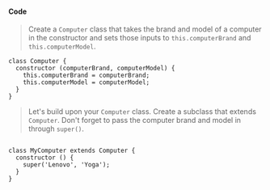#### Code

> Create a `Computer` class that takes the brand and model of a computer in the constructor and sets those inputs to `this.computerBrand` and `this.computerModel`.

````JS
class Computer {
  constructor (computerBrand, computerModel) {
    this.computerBrand = computerBrand;
    this.computerModel = computerModel;
  }
}
````


> Let's build upon your `Computer` class. Create a subclass that extends `Computer`. Don't forget to pass the computer brand and model in through `super()`.

````JS

class MyComputer extends Computer {
  constructor () {
    super('Lenovo', 'Yoga');
  }
}
````
